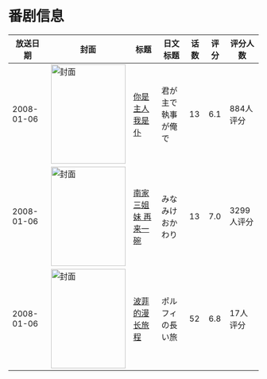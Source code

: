# 番剧信息

|放送日期|封面|标题|日文标题|话数|评分|评分人数|
|---|---|---|---|---|---|---|
|2008-01-06|<img src="//lain.bgm.tv/pic/cover/c/a5/16/487_U0mUt.jpg" alt="封面" style="width:150px;height:200px;object-fit:cover;">|[你是主人我是仆](https://bangumi.tv/subject/487)|君が主で執事が俺で|13|6.1|884人评分|
|2008-01-06|<img src="//lain.bgm.tv/pic/cover/c/02/4d/890_dbMzz.jpg" alt="封面" style="width:150px;height:200px;object-fit:cover;">|[南家三姐妹 再来一碗](https://bangumi.tv/subject/890)|みなみけ おかわり|13|7.0|3299人评分|
|2008-01-06|<img src="//lain.bgm.tv/pic/cover/c/51/5b/9908_49GRE.jpg" alt="封面" style="width:150px;height:200px;object-fit:cover;">|[波菲的漫长旅程](https://bangumi.tv/subject/9908)|ポルフィの長い旅|52|6.8|17人评分|
